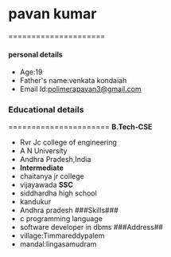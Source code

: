 # pavan kumar
=====================
#### personal details ####
- Age:19
- Father's name:venkata kondaiah
- Email Id:polimerapavan3@gmail.com
### Educational details ###
======================
**B.Tech-CSE**
- Rvr Jc college of engineering
- A N University
- Andhra Pradesh,India
- **Intermediate**
- chaitanya jr college
- vijayawada
**SSC**
- siddhardha high school
- kandukur
- Andhra pradesh
###Skills###
- c programming language
- software developer in dbms
###Address##
- village:Timmareddypalem
- mandal:lingasamudram
